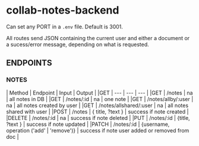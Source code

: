 # collab-notes-backend

Can set any PORT in a `.env` file. Default is 3001.

All routes send JSON containing the current user and either a document or a sucess/error message, depending on what is requested.


## ENDPOINTS

### NOTES

| Method | Endpoint | Input | Output |
|GET | --- | --- | --- |
|GET | /notes | na | all notes in DB |
|GET | /notes/:id | na | one note |
|GET | /notes/allby/:user | na | all notes created by user |
|GET | /notes/allshared/:user | na | all notes shared with user |
|POST | /notes | { title, ?text } | success if note created |
|DELETE | /notes/:id | na | success if note deleted |
|PUT | /notes/:id | {title, ?text } | success if note updated |
|PATCH | /notes/:id | {username, operation ('add' \| 'remove')} | success if note user added or removed from doc |
